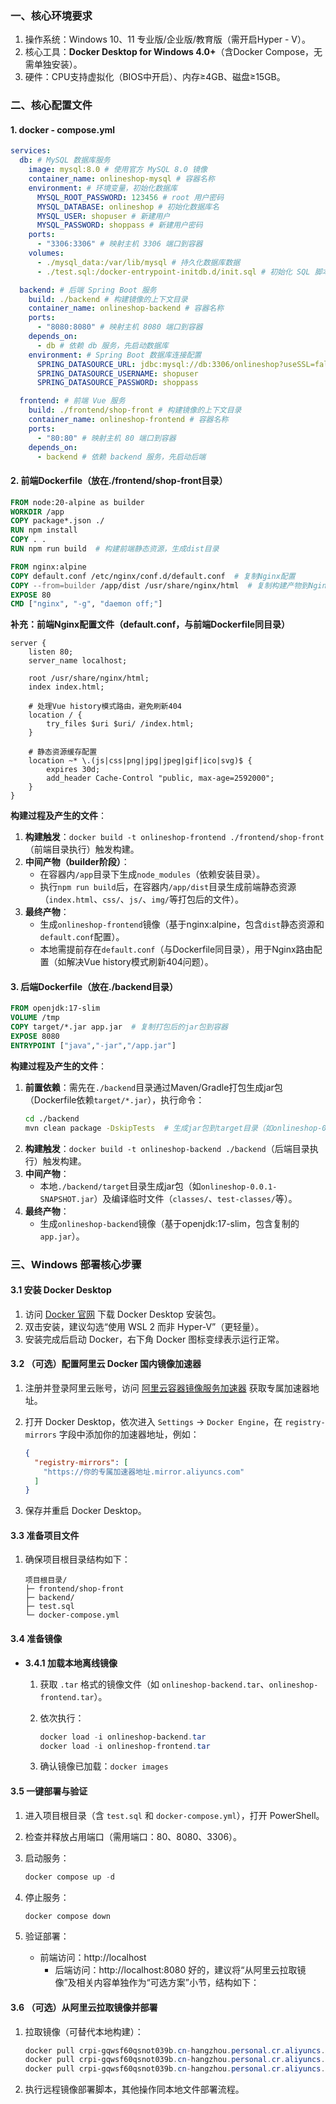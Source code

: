 ### 一、核心环境要求
1. 操作系统：Windows 10、11 专业版/企业版/教育版（需开启Hyper - V）。
2. 核心工具：**Docker Desktop for Windows 4.0+**（含Docker Compose，无需单独安装）。
3. 硬件：CPU支持虚拟化（BIOS中开启）、内存≥4GB、磁盘≥15GB。


### 二、核心配置文件
#### 1. docker - compose.yml
```yaml
services:
  db: # MySQL 数据库服务
    image: mysql:8.0 # 使用官方 MySQL 8.0 镜像
    container_name: onlineshop-mysql # 容器名称
    environment: # 环境变量，初始化数据库
      MYSQL_ROOT_PASSWORD: 123456 # root 用户密码
      MYSQL_DATABASE: onlineshop # 初始化数据库名
      MYSQL_USER: shopuser # 新建用户
      MYSQL_PASSWORD: shoppass # 新建用户密码
    ports:
      - "3306:3306" # 映射主机 3306 端口到容器
    volumes:
      - ./mysql_data:/var/lib/mysql # 持久化数据库数据
      - ./test.sql:/docker-entrypoint-initdb.d/init.sql # 初始化 SQL 脚本

  backend: # 后端 Spring Boot 服务
    build: ./backend # 构建镜像的上下文目录
    container_name: onlineshop-backend # 容器名称
    ports:
      - "8080:8080" # 映射主机 8080 端口到容器
    depends_on:
      - db # 依赖 db 服务，先启动数据库
    environment: # Spring Boot 数据库连接配置
      SPRING_DATASOURCE_URL: jdbc:mysql://db:3306/onlineshop?useSSL=false&serverTimezone=UTC&allowPublicKeyRetrieval=true
      SPRING_DATASOURCE_USERNAME: shopuser
      SPRING_DATASOURCE_PASSWORD: shoppass

  frontend: # 前端 Vue 服务
    build: ./frontend/shop-front # 构建镜像的上下文目录
    container_name: onlineshop-frontend # 容器名称
    ports:
      - "80:80" # 映射主机 80 端口到容器
    depends_on:
      - backend # 依赖 backend 服务，先启动后端
```




#### 2. 前端Dockerfile（放在./frontend/shop-front目录）
```dockerfile
FROM node:20-alpine as builder
WORKDIR /app
COPY package*.json ./
RUN npm install
COPY . .
RUN npm run build  # 构建前端静态资源，生成dist目录

FROM nginx:alpine
COPY default.conf /etc/nginx/conf.d/default.conf  # 复制Nginx配置
COPY --from=builder /app/dist /usr/share/nginx/html  # 复制构建产物到Nginx
EXPOSE 80
CMD ["nginx", "-g", "daemon off;"]
```

**补充：前端Nginx配置文件（default.conf，与前端Dockerfile同目录）**
```nginx
server {
    listen 80;
    server_name localhost;

    root /usr/share/nginx/html;
    index index.html;

    # 处理Vue history模式路由，避免刷新404
    location / {
        try_files $uri $uri/ /index.html;
    }

    # 静态资源缓存配置
    location ~* \.(js|css|png|jpg|jpeg|gif|ico|svg)$ {
        expires 30d;
        add_header Cache-Control "public, max-age=2592000";
    }
}
```

**构建过程及产生的文件**：
1. **构建触发**：`docker build -t onlineshop-frontend ./frontend/shop-front`（前端目录执行）触发构建。
2. **中间产物（builder阶段）**：
    - 在容器内`/app`目录下生成`node_modules`（依赖安装目录）。
    - 执行`npm run build`后，在容器内`/app/dist`目录生成前端静态资源（`index.html`、`css/`、`js/`、`img/`等打包后的文件）。
3. **最终产物**：
    - 生成`onlineshop-frontend`镜像（基于nginx:alpine，包含`dist`静态资源和`default.conf`配置）。
    - 本地需提前存在`default.conf`（与Dockerfile同目录），用于Nginx路由配置（如解决Vue history模式刷新404问题）。


#### 3. 后端Dockerfile（放在./backend目录）
```dockerfile
FROM openjdk:17-slim
VOLUME /tmp
COPY target/*.jar app.jar  # 复制打包后的jar包到容器
EXPOSE 8080
ENTRYPOINT ["java","-jar","/app.jar"]
```

**构建过程及产生的文件**：
1. **前置依赖**：需先在`./backend`目录通过Maven/Gradle打包生成jar包（Dockerfile依赖`target/*.jar`），执行命令：
   ```bash
   cd ./backend
   mvn clean package -DskipTests  # 生成jar包到target目录（如onlineshop-0.0.1-SNAPSHOT.jar）
   ```  
2. **构建触发**：`docker build -t onlineshop-backend ./backend`（后端目录执行）触发构建。
3. **中间产物**：
    - 本地`./backend/target`目录生成jar包（如`onlineshop-0.0.1-SNAPSHOT.jar`）及编译临时文件（`classes/`、`test-classes/`等）。
4. **最终产物**：
    - 生成`onlineshop-backend`镜像（基于openjdk:17-slim，包含复制的`app.jar`）。




### 三、Windows 部署核心步骤

#### 3.1 安装 Docker Desktop

1. 访问 [Docker 官网](https://www.docker.com/products/docker-desktop) 下载 Docker Desktop 安装包。
2. 双击安装，建议勾选“使用 WSL 2 而非 Hyper-V”（更轻量）。
3. 安装完成后启动 Docker，右下角 Docker 图标变绿表示运行正常。

#### 3.2 （可选）配置阿里云 Docker 国内镜像加速器

1. 注册并登录阿里云账号，访问 [阿里云容器镜像服务加速器](https://cr.console.aliyun.com/cn-hangzhou/instances/mirrors) 获取专属加速器地址。
2. 打开 Docker Desktop，依次进入 `Settings` → `Docker Engine`，在 `registry-mirrors` 字段中添加你的加速器地址，例如：

   ```json
   {
     "registry-mirrors": [
       "https://你的专属加速器地址.mirror.aliyuncs.com"
     ]
   }
    ```
3. 保存并重启 Docker Desktop。

#### 3.3 准备项目文件

1. 确保项目根目录结构如下：

   ```
   项目根目录/
   ├─ frontend/shop-front
   ├─ backend/
   ├─ test.sql
   └─ docker-compose.yml
   ```

#### 3.4 准备镜像

- **3.4.1 加载本地离线镜像**

    1. 获取 `.tar` 格式的镜像文件（如 `onlineshop-backend.tar`、`onlineshop-frontend.tar`）。
    2. 依次执行：

       ```powershell
       docker load -i onlineshop-backend.tar
       docker load -i onlineshop-frontend.tar
       ```

    3. 确认镜像已加载：`docker images`



#### 3.5 一键部署与验证

1. 进入项目根目录（含 `test.sql` 和 `docker-compose.yml`），打开 PowerShell。
2. 检查并释放占用端口（需用端口：80、8080、3306）。
3. 启动服务：

   ```powershell
   docker compose up -d
   ```

4. 停止服务：

   ```powershell
   docker compose down
   ```

5. 验证部署：
    - 前端访问：http://localhost
      - 后端访问：http://localhost:8080
        好的，建议将“从阿里云拉取镜像”及相关内容单独作为“可选方案”小节，结构如下：


#### 3.6 （可选）从阿里云拉取镜像并部署

1. 拉取镜像（可替代本地构建）：

   ```powershell
   docker pull crpi-gqwsf60qsnot039b.cn-hangzhou.personal.cr.aliyuncs.com/xiaoyao233/onlineshop:v1.0-frontend
   docker pull crpi-gqwsf60qsnot039b.cn-hangzhou.personal.cr.aliyuncs.com/xiaoyao233/onlineshop:v1.0-backend
   docker pull crpi-gqwsf60qsnot039b.cn-hangzhou.personal.cr.aliyuncs.com/xiaoyao233/onlineshop:mysql-8.0
   ```

2. 执行远程镜像部署脚本，其他操作同本地文件部署流程。


